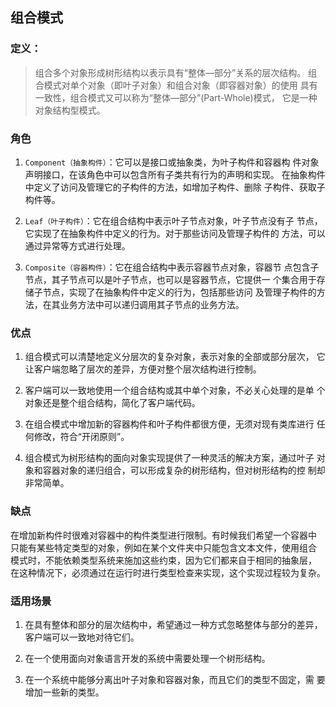 ## 组合模式

### 定义：
> 组合多个对象形成树形结构以表示具有“整体—部分”关系的层次结构。
    组合模式对单个对象（即叶子对象）和组合对象（即容器对象）的使用
    具有一致性，组合模式又可以称为“整体—部分”(Part-Whole)模式，
    它是一种对象结构型模式。

### 角色
1. `Component（抽象构件）`：它可以是接口或抽象类，为叶子构件和容器构
   件对象声明接口，在该角色中可以包含所有子类共有行为的声明和实现。
   在抽象构件中定义了访问及管理它的子构件的方法，如增加子构件、删除
   子构件、获取子构件等。

2. `Leaf（叶子构件）`：它在组合结构中表示叶子节点对象，叶子节点没有子
   节点，它实现了在抽象构件中定义的行为。对于那些访问及管理子构件的
   方法，可以通过异常等方式进行处理。

3. `Composite（容器构件）`：它在组合结构中表示容器节点对象，容器节
   点包含子节点，其子节点可以是叶子节点，也可以是容器节点，它提供一
   个集合用于存储子节点，实现了在抽象构件中定义的行为，包括那些访问
   及管理子构件的方法，在其业务方法中可以递归调用其子节点的业务方法。
  
### 优点
1. 组合模式可以清楚地定义分层次的复杂对象，表示对象的全部或部分层次，
 它让客户端忽略了层次的差异，方便对整个层次结构进行控制。

2. 客户端可以一致地使用一个组合结构或其中单个对象，不必关心处理的是单
 个对象还是整个组合结构，简化了客户端代码。

3. 在组合模式中增加新的容器构件和叶子构件都很方便，无须对现有类库进行
 任何修改，符合“开闭原则”。

4. 组合模式为树形结构的面向对象实现提供了一种灵活的解决方案，通过叶子
 对象和容器对象的递归组合，可以形成复杂的树形结构，但对树形结构的控
 制却非常简单。
  
### 缺点
  在增加新构件时很难对容器中的构件类型进行限制。有时候我们希望一个容器中
  只能有某些特定类型的对象，例如在某个文件夹中只能包含文本文件，使用组合
  模式时，不能依赖类型系统来施加这些约束，因为它们都来自于相同的抽象层，
  在这种情况下，必须通过在运行时进行类型检查来实现，这个实现过程较为复杂。

### 适用场景
1. 在具有整体和部分的层次结构中，希望通过一种方式忽略整体与部分的差异，
 客户端可以一致地对待它们。

2. 在一个使用面向对象语言开发的系统中需要处理一个树形结构。

3. 在一个系统中能够分离出叶子对象和容器对象，而且它们的类型不固定，需
 要增加一些新的类型。